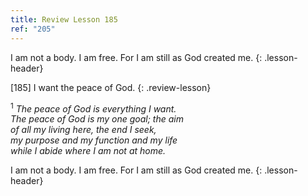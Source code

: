 ```yaml
---
title: Review Lesson 185
ref: "205"
---
```


I am not a body. I am free. For I am still as God created me.
{: .lesson-header}

\[185\] I want the peace of God.
{: .review-lesson}

<sup>1</sup> *The peace of God is everything I want.<br/> The peace of
God is my one goal; the aim<br/> of all my living here, the end I
seek,<br/> my purpose and my function and my life<br/> while I abide
where I am not at home.*

I am not a body. I am free. For I am still as God created me.
{: .lesson-header}

